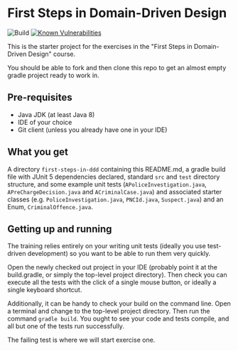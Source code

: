 # First Steps in Domain-Driven Design 
![Build](https://github.com/andrewharmellaw/first-steps-in-ddd/workflows/Build/badge.svg) [![Known Vulnerabilities](https://snyk.io/test/github/andrewharmellaw/first-steps-in-ddd/badge.svg?targetFile=build.gradle)](https://snyk.io/test/github/andrewharmellaw/first-steps-in-ddd?targetFile=build.gradle)

This is the starter project for the exercises in the "First Steps in Domain-Driven Design" course.

You should be able to fork and then clone this repo to get an almost empty gradle project ready to work in.

## Pre-requisites
* Java JDK (at least Java 8)
* IDE of your choice
* Git client (unless you already have one in your IDE)

## What you get
A directory `first-steps-in-ddd` containing this README.md, a gradle build file with JUnit 5 dependencies
declared, standard `src` and `test` directory structure, and some example unit tests
(`APoliceInvestigation.java`, `APreChargeDecision.java` and `ACriminalCase.java`) and associated starter
classes (e.g. `PoliceInvestigation.java`, `PNCId.java`, `Suspect.java`) and an Enum, `CriminalOffence.java`.

## Getting up and running
The training relies entirely on your writing unit tests (ideally you use test-driven development)
so you want to be able to run them very quickly.

Open the newly checked out project in your IDE (probably point it at the build.gradle, or simply the
top-level project directory). Then check you can execute all the tests with the click of a single mouse
button, or ideally a single keyboard shortcut.

Additionally, it can be handy to check your build on the command line. Open a terminal and change to the
top-level project directory. Then run the command `gradle build`.  You ought to see your code and tests
compile, and all but one of the tests run successfully.

The failing test is where we will start exercise one.
